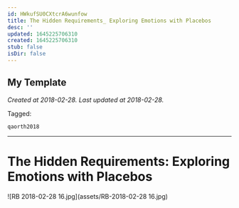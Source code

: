 ```yaml
---
id: HWkufSU0CXtcrA6wunfow
title: The Hidden Requirements_ Exploring Emotions with Placebos
desc: ''
updated: 1645225706310
created: 1645225706310
stub: false
isDir: false
---
```

My Template
---

_Created at 2018-02-28._
_Last updated at 2018-02-28._



Tagged: 
```
qaorth2018
```


---

# The Hidden Requirements: Exploring Emotions with Placebos


![RB 2018-02-28 16.jpg](assets/RB-2018-02-28 16.jpg)

